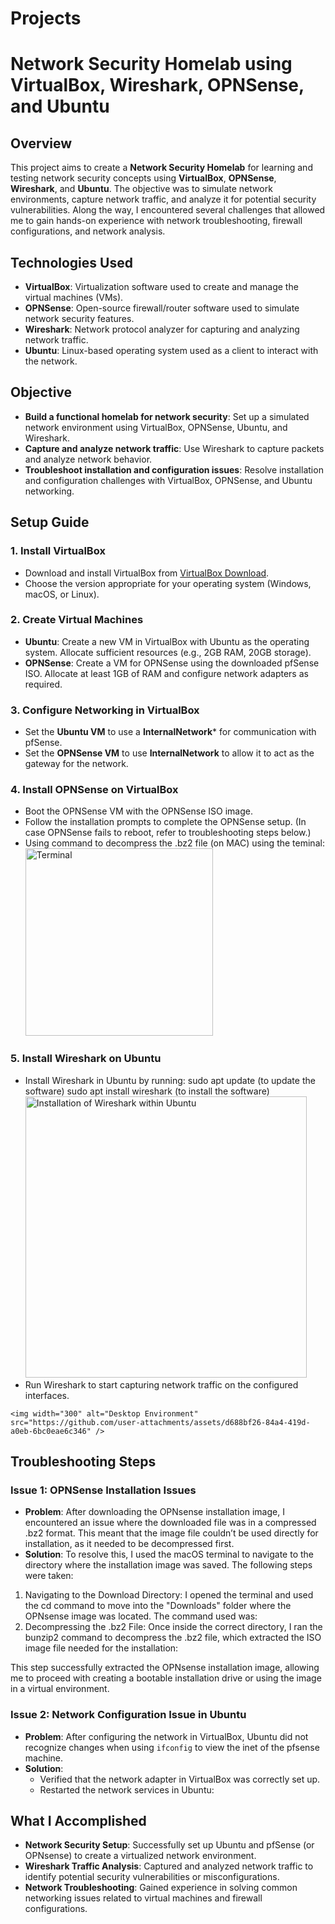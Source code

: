 # Projects
# Network Security Homelab using VirtualBox, Wireshark, OPNSense, and Ubuntu

## Overview
This project aims to create a **Network Security Homelab** for learning and testing network security concepts using **VirtualBox**, **OPNSense**, **Wireshark**, and **Ubuntu**. The objective was to simulate network environments, capture network traffic, and analyze it for potential security vulnerabilities. Along the way, I encountered several challenges that allowed me to gain hands-on experience with network troubleshooting, firewall configurations, and network analysis.

## Technologies Used
- **VirtualBox**: Virtualization software used to create and manage the virtual machines (VMs).
- **OPNSense**: Open-source firewall/router software used to simulate network security features.
- **Wireshark**: Network protocol analyzer for capturing and analyzing network traffic.
- **Ubuntu**: Linux-based operating system used as a client to interact with the network.

## Objective
- **Build a functional homelab for network security**: Set up a simulated network environment using VirtualBox, OPNSense, Ubuntu, and Wireshark.
- **Capture and analyze network traffic**: Use Wireshark to capture packets and analyze network behavior.
- **Troubleshoot installation and configuration issues**: Resolve installation and configuration challenges with VirtualBox, OPNSense, and Ubuntu networking.

## Setup Guide

### 1. Install VirtualBox
   - Download and install VirtualBox from [VirtualBox Download](https://www.virtualbox.org/).
   - Choose the version appropriate for your operating system (Windows, macOS, or Linux).

### 2. Create Virtual Machines
   - **Ubuntu**: Create a new VM in VirtualBox with Ubuntu as the operating system. Allocate sufficient resources (e.g., 2GB RAM, 20GB storage).
   - **OPNSense**: Create a VM for OPNSense using the downloaded pfSense ISO. Allocate at least 1GB of RAM and configure network adapters as required.

### 3. Configure Networking in VirtualBox
   - Set the **Ubuntu VM** to use a **InternalNetwork*** for communication with pfSense.
   - Set the **OPNSense VM** to use **InternalNetwork** to allow it to act as the gateway for the network.

### 4. Install OPNSense on VirtualBox
   - Boot the OPNSense VM with the OPNSense ISO image.
   - Follow the installation prompts to complete the OPNSense setup. (In case OPNSense fails to reboot, refer to troubleshooting steps below.)
   - Using command to decompress the .bz2 file (on MAC) using the teminal:
     <img width="300" alt="Terminal" src="https://github.com/user-attachments/assets/821bdd04-75df-4b61-9df7-3c3bfd50400e" />
     

### 5. Install Wireshark on Ubuntu
   - Install Wireshark in Ubuntu by running:
     sudo apt update (to update the software)
     sudo apt install wireshark (to install the software) 
     <img width="450" alt="Installation of Wireshark within Ubuntu" src="https://github.com/user-attachments/assets/124a67b7-34ec-498e-aa12-46d0dd4c63ac" />
   - Run Wireshark to start capturing network traffic on the configured interfaces.

    <img width="300" alt="Desktop Environment" src="https://github.com/user-attachments/assets/d688bf26-84a4-419d-a0eb-6bc0eae6c346" />


## Troubleshooting Steps

### Issue 1: OPNSense Installation Issues
- **Problem**: After downloading the OPNsense installation image, I encountered an issue where the downloaded file was in a compressed .bz2 format. This meant that the image file couldn’t be used directly for installation, as it needed to be decompressed first.
- **Solution**: 
   To resolve this, I used the macOS terminal to navigate to the directory where the installation image was saved. The following steps were taken:
1. Navigating to the Download Directory:
I opened the terminal and used the cd command to move into the "Downloads" folder where the 
OPNsense image was located. The command used was:
2. Decompressing the .bz2 File:
Once inside the correct directory, I ran the bunzip2 command to decompress the .bz2 file, which extracted the ISO image file needed for the installation:

This step successfully extracted the OPNsense installation image, allowing me to proceed with creating a bootable installation drive or using the image in a virtual environment.

### Issue 2: Network Configuration Issue in Ubuntu
- **Problem**: After configuring the network in VirtualBox, Ubuntu did not recognize changes when using `ifconfig` to view the inet of the pfsense machine.
- **Solution**: 
   - Verified that the network adapter in VirtualBox was correctly set up.
   - Restarted the network services in Ubuntu:

## What I Accomplished
- **Network Security Setup**: Successfully set up Ubuntu and pfSense (or OPNsense) to create a virtualized network environment.
- **Wireshark Traffic Analysis**: Captured and analyzed network traffic to identify potential security vulnerabilities or misconfigurations.
- **Network Troubleshooting**: Gained experience in solving common networking issues related to virtual machines and firewall configurations.

## 

